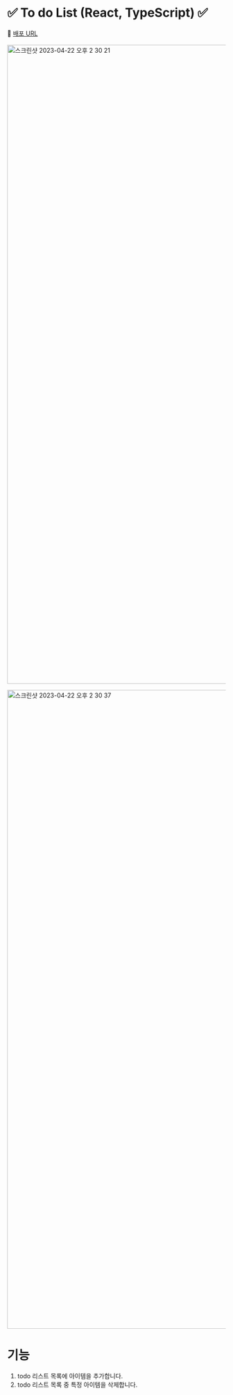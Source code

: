 # ✅ To do List (React, TypeScript) ✅
🔗 [배포 URL](https://harmonious-praline-20b3da.netlify.app)<br> <br>
<img width="1470" alt="스크린샷 2023-04-22 오후 2 30 21" src="https://user-images.githubusercontent.com/109451148/233764761-df700142-a85f-44d3-a289-d99ba8936fcf.png">

<img width="1470" alt="스크린샷 2023-04-22 오후 2 30 37" src="https://user-images.githubusercontent.com/109451148/233764664-e492d5fa-cfb2-4ee7-bc0a-f186fefc9a10.png">

# 기능
1. todo 리스트 목록에 아이템을 추가합니다.
2. todo 리스트 목록 중 특정 아이템을 삭제합니다.
